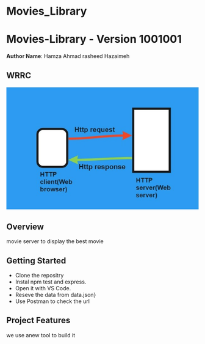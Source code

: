 # Movies_Library

# Movies-Library -  Version 1001001

**Author Name**: Hamza Ahmad rasheed Hazaimeh

## WRRC
![image](./Image/Draw1.jpg)

## Overview
movie server to display the best movie 
## Getting Started
- Clone the repositry 
- Instal npm test and express.
- Open it with VS Code.
- Reseve the data from data.json}
- Use Postman to check the url 
## Project Features
we use anew tool to build it
